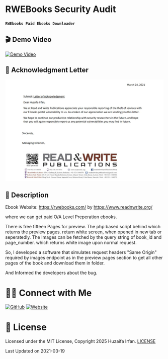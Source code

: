 # RWEBooks Security Audit
**`RWEbooks Paid Ebooks Downloader`**

## 🎬 Demo Video

[![Demo Video](https://img.youtube.com/vi/Ga0P5jNJl1w/0.jpg)](https://www.youtube.com/watch?v=Ga0P5jNJl1w)

## 🚀 Acknowledgment Letter

![acknowledgment-letter](acknowledgment-letter.jpg)

## 📝 Description

Ebook Website:
https://rwebooks.com/ 
by 
https://www.readnwrite.org/ 

where we can get paid O/A Level Preperation ebooks.

There is free fifteen Pages for preview.
The php based script behind which returns the preview pages. return white screen, when opened in new tab or seperatedly.
The Images can be fetched by the query string of book_id and page_number. which returns white image upon normal request.

So, I developed a software that simulates request headers "Same Origin" required by images endpoint as in the preview pages section to get all other pages of the book and download them in folder.

And Informed the developers about the bug.

# 🤝🏻 Connect with Me

[![GitHub](https://img.shields.io/badge/Github-%23222.svg?style=for-the-badge&logo=github&logoColor=white)](https://github.com/HuzaifaIrfan/)
[![Website](https://img.shields.io/badge/Website-%23222.svg?style=for-the-badge&logo=google-chrome&logoColor==%234285F4)](https://www.huzaifairfan.com)

# 📜 License

Licensed under the MIT License, Copyright 2025 Huzaifa Irfan. [LICENSE](LICENSE)

Last Updated on 2021-03-19
